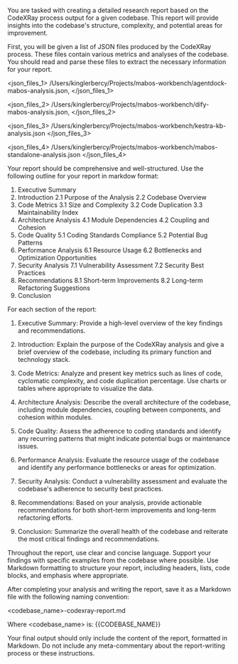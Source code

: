 
You are tasked with creating a detailed research report based on the CodeXRay process output for a given codebase. This report will provide insights into the codebase's structure, complexity, and potential areas for improvement.

First, you will be given a list of JSON files produced by the CodeXRay process. These files contain various metrics and analyses of the codebase. You should read and parse these files to extract the necessary information for your report.

<json_files_1>
/Users/kinglerbercy/Projects/mabos-workbench/agentdock-mabos-analysis.json,
</json_files_1>

<json_files_2>
/Users/kinglerbercy/Projects/mabos-workbench/dify-mabos-analysis.json,
</json_files_2>

<json_files_3>
/Users/kinglerbercy/Projects/mabos-workbench/kestra-kb-analysis.json
</json_files_3>

<json_files_4>
/Users/kinglerbercy/Projects/mabos-workbench/mabos-standalone-analysis.json
</json_files_4>

Your report should be comprehensive and well-structured. Use the following outline for your report in markdow format:

1. Executive Summary
2. Introduction
   2.1 Purpose of the Analysis
   2.2 Codebase Overview
3. Code Metrics
   3.1 Size and Complexity
   3.2 Code Duplication
   3.3 Maintainability Index
4. Architecture Analysis
   4.1 Module Dependencies
   4.2 Coupling and Cohesion
5. Code Quality
   5.1 Coding Standards Compliance
   5.2 Potential Bug Patterns
6. Performance Analysis
   6.1 Resource Usage
   6.2 Bottlenecks and Optimization Opportunities
7. Security Analysis
   7.1 Vulnerability Assessment
   7.2 Security Best Practices
8. Recommendations
   8.1 Short-term Improvements
   8.2 Long-term Refactoring Suggestions
9. Conclusion

For each section of the report:

1. Executive Summary: Provide a high-level overview of the key findings and recommendations.

2. Introduction: Explain the purpose of the CodeXRay analysis and give a brief overview of the codebase, including its primary function and technology stack.

3. Code Metrics: Analyze and present key metrics such as lines of code, cyclomatic complexity, and code duplication percentage. Use charts or tables where appropriate to visualize the data.

4. Architecture Analysis: Describe the overall architecture of the codebase, including module dependencies, coupling between components, and cohesion within modules.

5. Code Quality: Assess the adherence to coding standards and identify any recurring patterns that might indicate potential bugs or maintenance issues.

6. Performance Analysis: Evaluate the resource usage of the codebase and identify any performance bottlenecks or areas for optimization.

7. Security Analysis: Conduct a vulnerability assessment and evaluate the codebase's adherence to security best practices.

8. Recommendations: Based on your analysis, provide actionable recommendations for both short-term improvements and long-term refactoring efforts.

9. Conclusion: Summarize the overall health of the codebase and reiterate the most critical findings and recommendations.

Throughout the report, use clear and concise language. Support your findings with specific examples from the codebase where possible. Use Markdown formatting to structure your report, including headers, lists, code blocks, and emphasis where appropriate.

After completing your analysis and writing the report, save it as a Markdown file with the following naming convention:

<codebase_name>-codexray-report.md

Where <codebase_name> is:
{{CODEBASE_NAME}}

Your final output should only include the content of the report, formatted in Markdown. Do not include any meta-commentary about the report-writing process or these instructions.